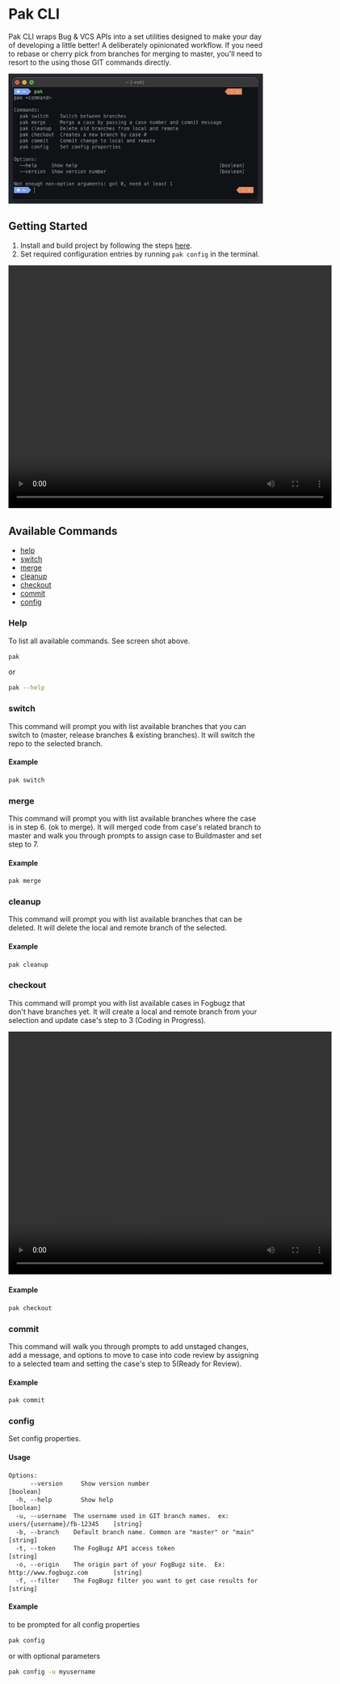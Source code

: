 # Pak CLI

Pak CLI wraps Bug & VCS APIs into a set utilities designed to make your day of developing a little better!  A deliberately opinionated workflow.  If you need to rebase or cherry pick from branches for merging to master, you'll need to resort to the using those GIT commands directly. 

![Terminal display of basic pak usage](./docs/pak-no-command.png)

## Getting Started

1. Install and build project by following the steps [here](../../readme.md). 
2. Set required configuration entries by running ```pak config``` in the terminal.

<video src="./docs/Pak Build Install Config.mp4" width="640" height="480" controls></video>

## Available Commands

* [help](#help)
* [switch](#switch)
* [merge](#merge)
* [cleanup](#cleanup)
* [checkout](#checkout)
* [commit](#commit)
* [config](#config)


### Help 

To list all available commands.  See screen shot above.

```sh
pak
```

or

```sh
pak --help
```

### switch
This command will prompt you with list available branches that you can switch to (master, release branches & existing branches).  It will switch the repo to the selected branch.

#### Example
```sh
pak switch
```

### merge
This command will prompt you with list available branches where the case is in step 6. (ok to merge).  It will merged code from case's related branch to master and walk you through prompts to assign case to Buildmaster and set step to 7.

#### Example
```sh
pak merge
```

### cleanup

This command will prompt you with list available branches that can be deleted.  It will delete the local and remote branch of the selected.

#### Example
```sh
pak cleanup
```

### checkout
This command will prompt you with list available cases in Fogbugz that don't have branches yet.  It will create a local and remote branch from your selection and update case's step to 3 (Coding in Progress).

<video src="./docs/Checkout.mp4" width="640" height="480" controls></video>

#### Example
```sh
pak checkout
```

### commit
This command will walk you through prompts to add unstaged changes, add a message, and options to move to case into code review by assigning to a selected team and setting the case's step to 5(Ready for Review).

#### Example
```sh
pak commit
```

### config
Set config properties.


#### Usage

```
Options:
      --version     Show version number                                                    [boolean]
  -h, --help        Show help                                                              [boolean]
  -u, --username  The username used in GIT branch names.  ex: users/{username}/fb-12345    [string]
  -b, --branch    Default branch name. Common are "master" or "main"                       [string]
  -t, --token     The FogBugz API access token                                             [string]
  -o, --origin    The origin part of your FogBugz site.  Ex:  http://www.fogbugz.com       [string]
  -f, --filter    The FogBugz filter you want to get case results for                      [string]
```

#### Example
to be prompted for all config properties

```sh
pak config 
```

or with optional parameters 

```sh
pak config -u myusername
```